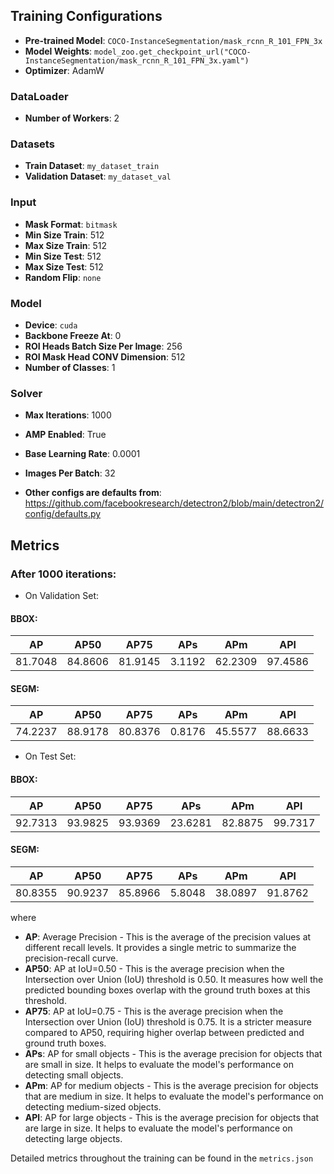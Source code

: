 ## Training Configurations

- **Pre-trained Model**: `COCO-InstanceSegmentation/mask_rcnn_R_101_FPN_3x`
- **Model Weights**: `model_zoo.get_checkpoint_url("COCO-InstanceSegmentation/mask_rcnn_R_101_FPN_3x.yaml")`
- **Optimizer**: AdamW

### DataLoader
- **Number of Workers**: 2

### Datasets
- **Train Dataset**: `my_dataset_train`
- **Validation Dataset**: `my_dataset_val`

### Input
- **Mask Format**: `bitmask`
- **Min Size Train**: 512
- **Max Size Train**: 512
- **Min Size Test**: 512
- **Max Size Test**: 512
- **Random Flip**: `none`

### Model
- **Device**: `cuda`
- **Backbone Freeze At**: 0
- **ROI Heads Batch Size Per Image**: 256
- **ROI Mask Head CONV Dimension**: 512
- **Number of Classes**: 1

### Solver
- **Max Iterations**: 1000
- **AMP Enabled**: True
- **Base Learning Rate**: 0.0001
- **Images Per Batch**: 32

- **Other configs are defaults from**: https://github.com/facebookresearch/detectron2/blob/main/detectron2/config/defaults.py

## Metrics
### After 1000 iterations:
- On Validation Set:

#### BBOX:
| AP     | AP50   | AP75   | APs    | APm    | APl    |
|--------|--------|--------|--------|--------|--------|
| 81.7048| 84.8606| 81.9145| 3.1192 | 62.2309| 97.4586|

#### SEGM:
| AP     | AP50   | AP75   | APs    | APm    | APl    |
|--------|--------|--------|--------|--------|--------|
| 74.2237| 88.9178| 80.8376| 0.8176 | 45.5577| 88.6633|

- On Test Set:

#### BBOX:
| AP     | AP50   | AP75   | APs    | APm    | APl    |
|--------|--------|--------|--------|--------|--------|
| 92.7313| 93.9825| 93.9369| 23.6281| 82.8875| 99.7317|

#### SEGM:
| AP     | AP50   | AP75   | APs    | APm    | APl    |
|--------|--------|--------|--------|--------|--------|
| 80.8355| 90.9237| 85.8966| 5.8048 | 38.0897| 91.8762|



where
- **AP**: Average Precision - This is the average of the precision values at different recall levels. It provides a single metric to summarize the precision-recall curve.
- **AP50**: AP at IoU=0.50 - This is the average precision when the Intersection over Union (IoU) threshold is 0.50. It measures how well the predicted bounding boxes overlap with the ground truth boxes at this threshold.
- **AP75**: AP at IoU=0.75 - This is the average precision when the Intersection over Union (IoU) threshold is 0.75. It is a stricter measure compared to AP50, requiring higher overlap between predicted and ground truth boxes.
- **APs**: AP for small objects - This is the average precision for objects that are small in size. It helps to evaluate the model's performance on detecting small objects.
- **APm**: AP for medium objects - This is the average precision for objects that are medium in size. It helps to evaluate the model's performance on detecting medium-sized objects.
- **APl**: AP for large objects - This is the average precision for objects that are large in size. It helps to evaluate the model's performance on detecting large objects.

Detailed metrics throughout the training can be found in the  `metrics.json`